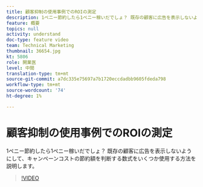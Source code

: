 ```yaml
---
title: 顧客抑制の使用事例でのROIの測定
description: 1ペニー節約したら1ペニー稼いだでしょ？ 既存の顧客に広告を表示しないようにして、キャンペーンコストの節約額を判断する数式をいくつか使用する方法を説明します。
feature: 概要
topics: null
activity: understand
doc-type: feature video
team: Technical Marketing
thumbnail: 36654.jpg
kt: 5806
role: 開業医
level: 中間
translation-type: tm+mt
source-git-commit: a7dc335e75697a7b1720eccdadbb9605fdeda798
workflow-type: tm+mt
source-wordcount: '74'
ht-degree: 1%

---
```



# 顧客抑制の使用事例でのROIの測定

1ペニー節約したら1ペニー稼いだでしょ？ 既存の顧客に広告を表示しないようにして、キャンペーンコストの節約額を判断する数式をいくつか使用する方法を説明します。

>[!VIDEO](https://video.tv.adobe.com/v/36654/?quality=12&learn=on)
